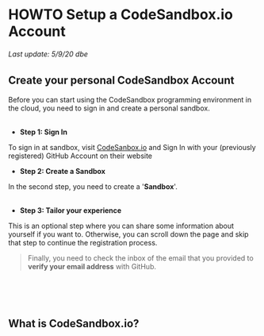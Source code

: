 # **HOWTO Setup a CodeSandbox.io Account**
###### Last update: 5/9/20 dbe

## Create your personal CodeSandbox Account

Before you can start using the CodeSandbox programming environment in the cloud, you need to sign in and create a personal sandbox.  
</br>

- **Step 1: Sign In**

To sign in at sandbox, visit [CodeSanbox.io](https://codesandbox.io/signin) and Sign In with your (previously registered) GitHub Account on their website
</br>

- **Step 2: Create a Sandbox**

In the second step, you need to create a '**Sandbox**'.  
</br>

- **Step 3: Tailor your experience**

This is an optional step where you can share some information about yourself if you want to. 
Otherwise, you can scroll down the page and skip that step to continue the registration process.

> Finally, you need to check the inbox of the email that you provided to **verify your email address** with GitHub.  
</br>
</br>
</br>
  
## What is CodeSandbox.io?

